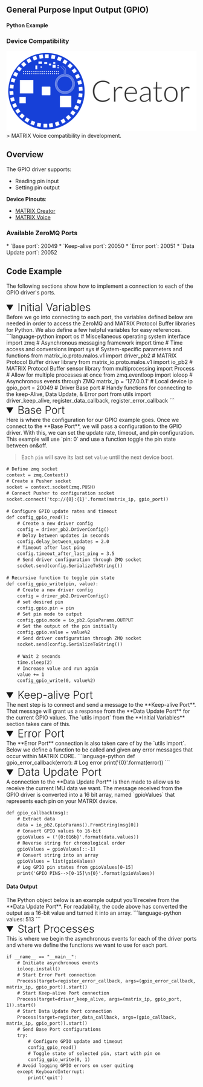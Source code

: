 <h2 style="padding-top:0">General Purpose Input Output (GPIO)</h2>
<h4 style="padding-top:0">Python Example</h4>

### Device Compatibility
<img class="creator-compatibility-icon" src="/img/creator-icon.svg">
> MATRIX Voice compatibility in development.

## Overview

The GPIO driver supports:

* Reading pin input
* Setting pin output

**Device Pinouts**:

* [MATRIX Creator](/matrix-creator/resources/pinout.md)
* [MATRIX Voice](/matrix-voice/resources/pinout.md)

<h3 style="padding-top:0">Available ZeroMQ Ports</h3>
* `Base port`: 20049
* `Keep-alive port`: 20050
* `Error port`: 20051
* `Data Update port`: 20052

## Code Example
The following sections show how to implement a connection to each of the GPIO driver's ports.

<!-- Initial Variables -->
<details open>
<summary style="font-size: 1.75rem; font-weight: 300;">Initial Variables</summary>
Before we go into connecting to each port, the variables defined below are needed in order to access the ZeroMQ and MATRIX Protocol Buffer libraries for Python. We also define a few helpful variables for easy references.
```language-python
import os # Miscellaneous operating system interface
import zmq # Asynchronous messaging framework
import time # Time access and conversions
import sys # System-specific parameters and functions
from matrix_io.proto.malos.v1 import driver_pb2 # MATRIX Protocol Buffer driver library
from matrix_io.proto.malos.v1 import io_pb2 # MATRIX Protocol Buffer sensor library
from multiprocessing import Process # Allow for multiple processes at once
from zmq.eventloop import ioloop # Asynchronous events through ZMQ
matrix_ip = '127.0.0.1' # Local device ip
gpio_port = 20049 # Driver Base port
# Handy functions for connecting to the keep-Alive, Data Update, & Error port 
from utils import driver_keep_alive, register_data_callback, register_error_callback
```
</details>

<!-- Base PORT -->
<details open>
<summary style="font-size: 1.75rem; font-weight: 300;">Base Port</summary>
Here is where the configuration for our GPIO example goes. Once we connect to the **Base Port**, we will pass a configuration to the GPIO driver. With this, we can set the update rate, timeout, and pin configuration. This example will use `pin: 0` and use a function toggle the pin state between on&off.

> Each `pin` will save its last set `value` until the next device boot.

```language-python
# Define zmq socket
context = zmq.Context()
# Create a Pusher socket
socket = context.socket(zmq.PUSH)
# Connect Pusher to configuration socket
socket.connect('tcp://{0}:{1}'.format(matrix_ip, gpio_port))

# Configure GPIO update rates and timeout
def config_gpio_read():
    # Create a new driver config
    config = driver_pb2.DriverConfig()
    # Delay between updates in seconds
    config.delay_between_updates = 2.0
    # Timeout after last ping
    config.timeout_after_last_ping = 3.5
    # Send driver configuration through ZMQ socket
    socket.send(config.SerializeToString())

# Recursive function to toggle pin state
def config_gpio_write(pin, value):
    # Create a new driver config
    config = driver_pb2.DriverConfig()
    # set desired pin
    config.gpio.pin = pin
    # Set pin mode to output
    config.gpio.mode = io_pb2.GpioParams.OUTPUT
    # Set the output of the pin initially
    config.gpio.value = value%2
    # Send driver configuration through ZMQ socket
    socket.send(config.SerializeToString())

    # Wait 2 seconds
    time.sleep(2)
    # Increase value and run again
    value += 1
    config_gpio_write(0, value%2)
```
</details>

<!-- Keep-alive PORT -->
<details open>
<summary style="font-size: 1.75rem; font-weight: 300;">Keep-alive Port</summary>
The next step is to connect and send a message to the **Keep-alive Port**. That message will grant us a response from the **Data Update Port** for the current GPIO values. The `utils import` from the **Initial Variables** section takes care of this.
</details>

<!-- Error PORT -->
<details open>
<summary style="font-size: 1.75rem; font-weight: 300;">Error Port</summary>
The **Error Port** connection is also taken care of by the `utils import`. Below we define a function to be called and given any error messages that occur within MATRIX CORE.
```language-python
def gpio_error_callback(error):
    # Log error
    print('{0}'.format(error))
```
</details>

<!-- Data Update PORT -->
<details open>
<summary style="font-size: 1.75rem; font-weight: 300;">Data Update Port</summary>
A connection to the **Data Update Port** is then made to allow us to receive the current IMU data we want. The message received from the GPIO driver is converted into a 16 bit array, named `gpioValues` that represents each pin on your MATRIX device.

```language-python
def gpio_callback(msg):
    # Extract data
    data = io_pb2.GpioParams().FromString(msg[0])
    # Convert GPIO values to 16-bit
    gpioValues = ('{0:016b}'.format(data.values))
    # Reverse string for chronological order
    gpioValues = gpioValues[::-1]
    # Convert string into an array
    gpioValues = list(gpioValues)
    # Log GPIO pin states from gpioValues[0-15]
    print('GPIO PINS-->[0-15]\n{0}'.format(gpioValues))
```
<h4>Data Output</h4>
The Python object below is an example output you'll receive from the **Data Update Port**. For readability, the code above has converted the output as a 16-bit value and turned it into an array.
```language-python
values: 513
```
</details>

<!-- Start Process -->
<details open>
<summary style="font-size: 1.75rem; font-weight: 300;">Start Processes</summary>
This is where we begin the asynchronous events for each of the driver ports and where we define the functions we want to use for each port.

```language-python
if __name__ == "__main__":
    # Initiate asynchronous events
    ioloop.install()
    # Start Error Port connection
    Process(target=register_error_callback, args=(gpio_error_callback, matrix_ip, gpio_port)).start()
    # Start Keep-alive Port connection
    Process(target=driver_keep_alive, args=(matrix_ip, gpio_port, 1)).start()
    # Start Data Update Port connection
    Process(target=register_data_callback, args=(gpio_callback, matrix_ip, gpio_port)).start()
    # Send Base Port configurations
    try:
        # Configure GPIO update and timeout
        config_gpio_read()
        # Toggle state of selected pin, start with pin on
        config_gpio_write(0, 1)
    # Avoid logging GPIO errors on user quiting
    except KeyboardInterrupt:
        print('quit')
```
</details>